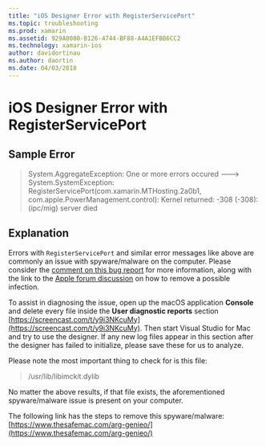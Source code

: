 ```yaml
---
title: "iOS Designer Error with RegisterServicePort"
ms.topic: troubleshooting
ms.prod: xamarin
ms.assetid: 929A0080-B126-4744-BF88-A4A1EFBB6CC2
ms.technology: xamarin-ios
author: davidortinau
ms.author: daortin
ms.date: 04/03/2018
---
```


# iOS Designer Error with RegisterServicePort

## Sample Error
> System.AggregateException: One or more errors occured ---> System.SystemException: RegisterServicePort(com.xamarin.MTHosting.2a0b1, com.apple.PowerManagement.control): Kernel returned: -308 (-308): (ipc/mig) server died

## Explanation
Errors with `RegisterServicePort` and similar error messages like above are commonly an issue with spyware/malware on the computer. Please consider the [comment on this bug report](https://bugzilla.xamarin.com/show_bug.cgi?id=21907#c4) for more information, along with the link to the [Apple forum discussion](https://discussions.apple.com/thread/5596008) on how to remove a possible infection.

To assist in diagnosing the issue, open up the macOS application **Console** and delete every file inside the **User diagnostic reports** section [https://screencast.com/t/y9i3NKcuMy](https://screencast.com/t/y9i3NKcuMy). Then start Visual Studio for Mac and try to use the designer. If any new log files appear in this section after the designer has failed to initialize, please save these for us to analyze.  

Please note the most important thing to check for is this file:
> /usr/lib/libimckit.dylib

No matter the above results, if that file exists, the aforementioned spyware/malware issue is present on your computer.  

The following link has the steps to remove this spyware/malware: [https://www.thesafemac.com/arg-genieo/](https://www.thesafemac.com/arg-genieo/)  

